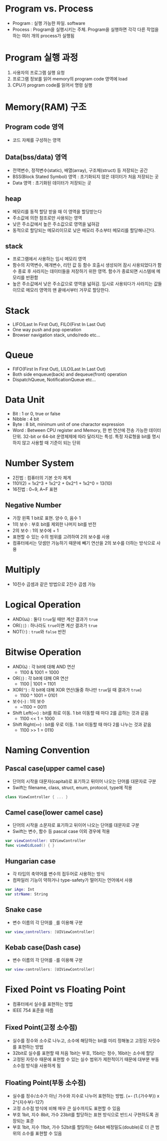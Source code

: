 # Program vs. Process

- Program : 실행 가능한 파일. software
- Process : Program을 실행시키는 주체. Program을 실행하면 각각 다른 작업을 하는 여러 개의 process가 실행됨

# Program 실행 과정

1. 사용자의 프로그램 실행 요청
2. 프로그램 정보를 읽어 memory의 program code 영역에 load
3. CPU가 program code를 읽어서 명령 실행

# Memory(RAM) 구조

## Program code 영역

- 코드 자체를 구성하는 영역

## Data(bss/data) 영역

- 전역변수, 정적변수(static), 배열(array), 구조체(struct) 등 저장되는 공간
- BSS(Block Stated Symbol) 영역 : 초기화되지 않은 데이터가 처음 저장되는 곳
- Data 영역 : 초기화된 데이터가 저장되는 곳

## heap

- 메모리를 동적 할당 받을 때 이 영역을 할당받는다
- 주소값에 의한 참조로만 사용되는 영역
- 낮은 주소값에서 높은 주소값으로 영역을 넓혀감
- 동적으로 할당되는 메모리이므로 낮은 메모리 주소부터 메모리를 할당해나간다.

## stack

- 프로그램에서 사용하는 임시 메모리 영역
- 함수의 지역변수, 매개변수, 리턴 값 등 함수 호출시 생성되어 잠시 사용되었다가 함수 종료 후 사라지는 데이터들을 저장하기 위한 영역. 함수가 종료되면 시스템에 메모리를 반환함
- 높은 주소값에서 낮은 주소값으로 영역을 넓혀감. 임시로 사용되다가 사라지는 값들이므로 메모리 영역의 맨 끝에서부터 거꾸로 할당한다.

# Stack

- LIFO(Last In First Out), FILO(First In Last Out)
- One way push and pop operation
- Browser navigation stack, undo/redo etc...

# Queue
- FIFO(First In First Out), LILO(Last In Last Out)
- Both side enqueue(back) and dequeue(front) operation
- DispatchQueue, NotificationQueue etc...

# Data Unit
- Bit : 1 or 0, true or false
- Nibble : 4 bit
- Byte : 8 bit, minimum unit of one charactor expression
- Word : Between CPU register and Memory, 한 번 연산에 전송 가능한 데이터 단위. 32-bit or 64-bit 운영체제에 따라 달라지는 특성. 특정 자료형을 bit를 명시하지 않고 사용할 때 기준이 되는 단위

# Number System
- 2진법 : 컴퓨터의 기본 숫자 체계
- 1101(2) = 1x2^3 + 1x2^2 + 0x2^1 + 1x2^0 = 13(10)
- 16진법 : 0~9, A~F 표현

## Negative Number
- 가장 왼쪽 1 bit로 표현. 양수 0, 음수 1
- 1의 보수 : 부호 bit를 제외한 나머지 bit를 반전
- 2의 보수 : 1의 보수에 + 1
- 표현할 수 있는 수의 범위를 고려하여 2의 보수를 사용
- 컴퓨터에서는 덧셈만 가능하기 때문에 빼기 연산을 2의 보수를 더하는 방식으로 사용

# Multiply
- 10진수 곱셈과 같은 방법으로 2진수 곱셈 가능

# Logical Operation
- AND(`&&`) : 둘다 `true`일 때만 계산 결과가 `true`
- OR(`||`) : 하나라도 `true`이면 계산 결과가 `true`
- NOT(`!`) : `true`와 `false` 반전

# Bitwise Operation
- AND(`&`) : 각 bit에 대해 AND 연산
  - 1100 & 1001 = 1000
- OR(`|`) : 각 bit에 대해 OR 연산
  - 1100 | 1001 = 1101
- XOR(`^`) : 각 bit에 대해 XOR 연산(둘중 하나만 `true`일 때 결과가 `true`)
  - 1100 ^ 1001 = 0101
- 보수(`~`) : 1의 보수
  - ~1100 = 0011
- Shift Left(`<<`) : bit를 좌로 이동. 1 bit 이동할 때 마다 2를 곱하는 것과 같음
  - 1100 << 1 = 1000
- Shift Right(`>>`) : bit를 우로 이동. 1 bit 이동할 때 마다 2를 나누는 것과 같음
  - 1100 >> 1 = 0110

# Naming Convention
## Pascal case(upper camel case)
- 단어의 시작을 대문자(capital)로 표기하고 뒤이어 나오는 단어를 대문자로 구분
- Swift는 filename, class, struct, enum, protocol, type에 적용
```swift
class ViewController { ... }
```

## Camel case(lower camel case)
- 단어의 시작을 소문자로 표기하고 뒤이어 나오는 단어를 대문자로 구분
- Swift는 변수, 함수 등 pascal case 이외 경우에 적용
```swift
var viewController: UIViewController
func viewDidLoad() { }
```

## Hungarian case
- 각 타입의 축약어를 변수의 접두어로 사용하는 방식
- 컴파일러 기능이 약하거나 type-safety가 떨어지는 언어에서 사용
```swift
var iAge: Int
var strName: String
```

## Snake case
- 변수 이름의 각 단어를 `_`를 이용해 구분
```swift
var view_controllers: [UIViewController]
```

## Kebab case(Dash case)
- 변수 이름의 각 단어를 `-`를 이용해 구분
```swift
var view-controllers: [UIViewController]
```

# Fixed Point vs Floating Point

- 컴퓨터에서 실수를 표현하는 방법
- IEEE 754 표준을 따름

## Fixed Point(고정 소수점)

- 실수를 정수와 소수로 나누고, 소수에 해당하는 bit를 미리 정해놓고 고정된 자릿수를 표현하는 방법
- 32bit로 실수를 표현할 때 처음 1bit는 부호, 15bit는 정수, 16bit는 소수에 할당
- 고정된 자릿수 때문에 표현할 수 있는 실수 범위가 제한적이기 때문에 대부분 부동소수점 방식을 사용하게 됨

## Floating Point(부동 소수점)

- 실수를 정수/소수가 아닌 가수와 지수로 나누어 표현하는 방법. (+- (1.{가수부}) x 2^{지수부}-127)
- 고정 소수점 방식에 비해 매우 큰 실수까지도 표현할 수 있음
- 부호 1bit, 지수 8bit, 가수 23bit를 할당하는 표현 방식으로 반드시 구현하도록 권장되는 표준
- 부호 1bit, 지수 11bit, 가수 52bit를 할당하는 64bit 배정밀도(double)로 더 큰 범위의 소수를 표현할 수 있음